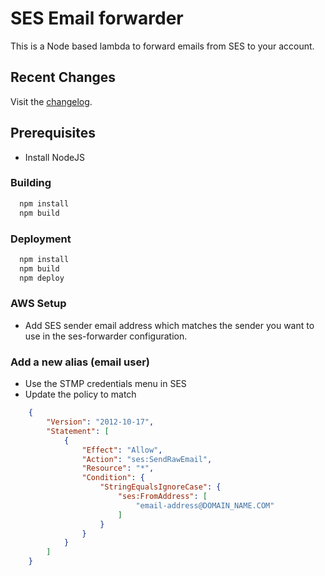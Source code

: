 # SES Email forwarder
This is a Node based lambda to forward emails from SES to your account.

## Recent Changes
Visit the [changelog](CHANGELOG.md).

## Prerequisites
* Install NodeJS

### Building

  ```bash
    npm install
    npm build
  ```
### Deployment

  ```bash
    npm install
    npm build
    npm deploy
  ```

### AWS Setup
* Add SES sender email address which matches the sender you want to use in the ses-forwarder configuration.

### Add a new alias (email user)
* Use the STMP credentials menu in SES
* Update the policy to match

```json
    {
        "Version": "2012-10-17",
        "Statement": [
            {
                "Effect": "Allow",
                "Action": "ses:SendRawEmail",
                "Resource": "*",
                "Condition": {
                    "StringEqualsIgnoreCase": {
                        "ses:FromAddress": [
                            "email-address@DOMAIN_NAME.COM"
                        ]
                    }
                }
            }
        ]
    }
```